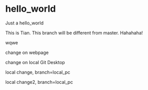 # hello_world
Just a hello_world

This is Tian. This branch will be different from master. Hahahaha!

wqwe

change on webpage

change on local Git Desktop

local change, branch=local_pc

local change2, branch=local_pc